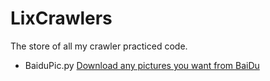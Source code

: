 # LixCrawlers
The store of all my crawler practiced code.

- BaiduPic.py [Download any pictures you want from BaiDu](BaiduPic.py)
